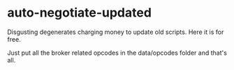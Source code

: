 # auto-negotiate-updated
Disgusting degenerates charging money to update old scripts. Here it is for free.

Just put all the broker related opcodes in the data/opcodes folder and that's all.
